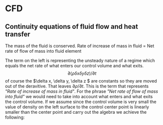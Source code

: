 # CFD

## Continuity equations of fluid flow and heat transfer

The mass of the fluid is conserved.
Rate of increase of mass in fluid = Net rate of flow of mass into fluid element

The term on the left is representing the unsteady nature of a regime which equals the net rate of what enters our control volume and what exits.
$$\partial(\rho\delta x\delta y\delta z)/\partial t$$
of course the $\delta  x, \delta y\, \delta z $ are constants so they are moved out of the deravitive. That leaves $\partial \rho/\partial t$. This is the term that represents *"Rate of increase of mass in fluid"*.
For the phrase *"Net rate of flow of mass into fluid"* we would need to take into account what enters and what exits the control volume. If we assume since the control volume is very small the value of density on the left surface to the control center point is linearly smaller than the center point and carry out the algebra we achieve the following:
